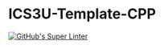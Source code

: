 # ICS3U-Template-CPP

[![GitHub's Super Linter](https://github.com/Miguel-Santacruz/ICS3U-Unit3-08-CPP/workflows/GitHub's%20Super%20Linter/badge.svg)](https://github.com/Miguel-Santacruz/ICS3U-Unit3-08-CPP/actions)
